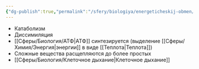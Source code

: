 ```yaml
---
{"dg-publish":true,"permalink":"/sfery/biologiya/energeticheskij-obmen/","tags":["Общаябиология"]}
---
```


- Катаболизм
- Диссимиляция
- [[Сферы/Биология/АТФ\|АТФ]] синтезируется (выделение [[Сферы/Химия/Энергия\|энергии]] в виде [[Теплота\|Теплота]])
- Сложные вещества расщепляются до более простых
- [[Сферы/Биология/Клеточное дыхание\|Клеточное дыхание]]